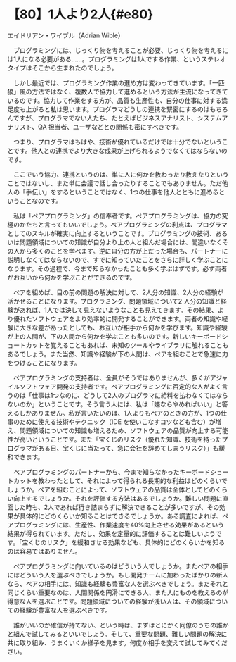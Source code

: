 # 【80】1人より2人{#e80}

<div class="author">エイドリアン・ワイブル（Adrian Wible）</div>

　プログラミングには、じっくり物を考えることが必要、じっくり物を考えるには1人になる必要がある……。プログラミングは1人でする作業、というステレオタイプはそこから生まれたのでしょう。

　しかし最近では、プログラミング作業の進め方は変わってきています。「一匹狼」風の方法ではなく、複数人で協力して進めるという方法が主流になってきているのです。協力して作業をする方が、品質も生産性も、自分の仕事に対する満足度も上がると私は思います。プログラマどうしの連携を緊密にするのはもちろんですが、プログラマでない人たち、たとえばビジネスアナリスト、システムアナリスト、QA 担当者、ユーザなどとの関係も密にすべきです。

　つまり、プログラマはもはや、技術が優れているだけでは十分でないということです。他人との連携でより大きな成果が上げられるようでなくてはならないのです。

　ここでいう協力、連携というのは、単に人に何かを教わったり教えたりということではないし、また単に会議で話し合ったりすることでもありません。ただ他人の「手伝い」をするということではなく、1つの仕事を他人とともに進めるということなのです。

　私は「ペアプログラミング」の信奉者です。ペアプログラミングは、協力の究極のかたちと言ってもいいでしょう。ペアプログラミングの利点は、プログラマとしてのスキルが確実に向上するということです。プログラミングの技術、あるいは問題領域についての知識が自分より上の人と組んだ場合には、間違いなくその人から多くのことを学べます。逆に自分の方が上だった場合も、パートナーに説明しなくてはならないので、すでに知っていたことをさらに詳しく学ぶことになります。その過程で、今まで知らなかったことも多く学ぶはずです。必ず両者がお互いから何かを学ぶことができるのです。

　ペアを組めば、目の前の問題の解決に対して、2人分の知識、2人分の経験が活かせることになります。プログラミング、問題領域について2 人分の知識と経験があれば、1人では決して見えないようなことも見えてきます。その結果、より優れたソフトウェアをより効率的に開発することができます。両者の知識や経験に大きな差があったとしても、お互いが相手から何かを学びます。知識や経験が上の人間が、下の人間から何かを学ぶことも多いのです。新しいキーボードショートカットを覚えることもあれば、未知のツールやライブラリに触れることもあるでしょう。また当然、知識や経験が下の人間は、ペアを組むことで急速に力をつけることになります。

　ペアプログラミングの支持者は、全員がそうではありませんが、多くがアジャイルソフトウェア開発の支持者です。ペアプログラミングに否定的な人がよく言うのは「仕事は1つなのに、どうして2人のプログラマに給料を払わなくてはならないのか」ということです。そう言う人には、私は「嫌ならやめればいい」と答えるしかありません。私が言いたいのは、1人よりもペアのときの方が、1つの仕事のために使える技術やテクニック（IDE を使いこなすコツなども含む）が増え、問題領域についての知識も増えるため、ソフトウェアの品質が向上する可能性が高いということです。また「宝くじのリスク（優れた知識、技術を持ったプログラマがある日、宝くじに当たって、急に会社を辞めてしまうリスク）」も緩和できます。

　ペアプログラミングのパートナーから、今まで知らなかったキーボードショートカットを教わったとして、それによって得られる長期的な利益はどのくらいでしょうか。ペアを組むことによって、ソフトウェアの品質は全体としてどのくらい向上するでしょうか。それを評価する方法はあるでしょうか。難しい問題に直面した時も、2人であれば行き詰まらずに解決できることが多いですが、その効果が具体的にどのくらいか知ることはできるでしょうか。ある調査によれば、ペアプログラミングには、生産性、作業速度を40%向上させる効果があるという結果が得られています。ただし、効果を定量的に評価することは難しいようです。「宝くじのリスク」を緩和させる効果なども、具体的にどのくらいかを知るのは容易ではありません。

　ペアプログラミングに向いているのはどういう人でしょうか。またペアの相手にはどういう人を選ぶべきでしょうか。もし開発チームに加わったばかりの新人なら、ペアの相手には、知識も経験も豊富な人を選ぶべきでしょう。またそれと同じくらい重要なのは、人間関係を円滑にできる人、また人にものを教えるのが得意な人を選ぶことです。問題領域についての経験が浅い人は、その領域についての経験が豊富な人を選ぶべきです。

　誰がいいのか確信が持てない、という時は、まずはとにかく同僚のうちの誰かと組んで試してみるといいでしょう。そして、重要な問題、難しい問題の解決に共に取り組み、うまくいくか様子を見ます。何度か相手を変えて試してみてください。
